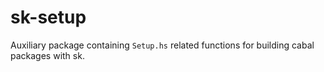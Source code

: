 # sk-setup

Auxiliary package containing `Setup.hs` related functions for building
cabal packages with sk.
